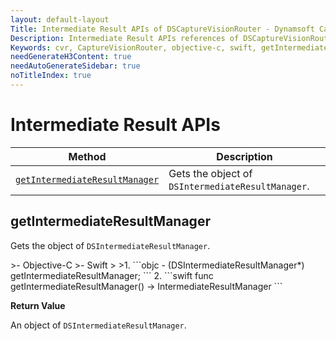 ```yaml
---
layout: default-layout
Title: Intermediate Result APIs of DSCaptureVisionRouter - Dynamsoft Capture Vision Router Module iOS Edition API Reference
Description: Intermediate Result APIs references of DSCaptureVisionRouter.
Keywords: cvr, CaptureVisionRouter, objective-c, swift, getIntermediateResultManager
needGenerateH3Content: true
needAutoGenerateSidebar: true
noTitleIndex: true
---
```


# Intermediate Result APIs

| Method | Description |
| ------ | ----------- |
| [`getIntermediateResultManager`](#getintermediateresultmanager) | Gets the object of `DSIntermediateResultManager`. |

## getIntermediateResultManager

Gets the object of `DSIntermediateResultManager`.

<div class="sample-code-prefix"></div>
>- Objective-C
>- Swift
>
>1. 
```objc
- (DSIntermediateResultManager*) getIntermediateResultManager;
```
2. 
```swift
func getIntermediateResultManager() -> IntermediateResultManager
```

**Return Value**

An object of `DSIntermediateResultManager`.
